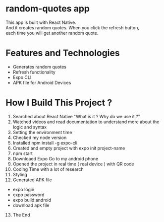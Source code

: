 # random-quotes app
This app is built with React Native. \
And it creates random quotes. When you click the refresh button, \
each time you will get another random quote.

# Features and Technologies
- Generates random quotes
- Refresh functionality
- Expo CLI
- APK file for Android Devices

# How I Build This Project ?
1. Searched about React Native "What is it ? Why do we use it ?"
2. Watched videos and read documentation to understand more about the logic and syntax
3. Setting the environment time
4. Checked my node version
5. Installed npm install -g expo-cli
6. Created and empty project with expo init project-name
7. npm start
8. Downloaed Expo Go to my android phone
9. Opened the project in real time ( real device ) with QR code
10. Coding Time with a lot of research
11. Styling
12. Generated APK file
 - expo login
 - expo password
 - expo build:android
 - download apk file
13. The End
